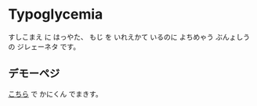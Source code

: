 # Typoglycemia

すしこまえ に はっやた、 もじ を いれえかて いるのに よちめゃう ぶんょしう の ジレェーネタ です。


## デモーペジ

[こちら](https://nisio-k.github.io/typoglycemia/) で かにくん でまきす。